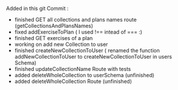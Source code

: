 Added in this git Commit :
- finished GET all collections and plans names route (getCollectionsAndPlansNames)
- fixed addExerciseToPlan ( I used !== intead of === :)
- finished GET exercises of a plan
- working on add new Collection to user
- finished createNewCollectionToUser ( renamed the function addNewCollectionToUser to createNewCollectionToUser in users Schema)
- finished updateCollectionName Route with tests
- added deleteWholeCollection to userSchema (unfinished)
- added deleteWholeCollection Route (unfinished)